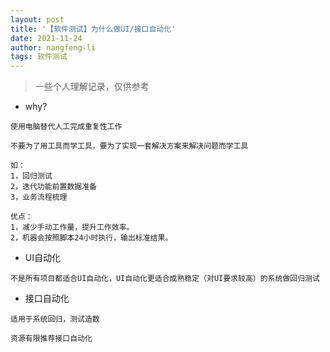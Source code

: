```yaml
---
layout: post 
title: '【软件测试】为什么做UI/接口自动化' 
date: 2021-11-24
author: nangfeng-li 
tags: 软件测试
---
```


> 一些个人理解记录，仅供参考

- why?

```
使用电脑替代人工完成重复性工作

不要为了用工具而学工具，要为了实现一套解决方案来解决问题而学工具

如：
1，回归测试
2，迭代功能前置数据准备
3，业务流程梳理

优点：
1，减少手动工作量，提升工作效率。
2，机器会按照脚本24小时执行，输出标准结果。
```

- UI自动化

```
不是所有项目都适合UI自动化，UI自动化更适合成熟稳定（对UI要求较高）的系统做回归测试
```
- 接口自动化

```
适用于系统回归，测试造数

资源有限推荐接口自动化
```

